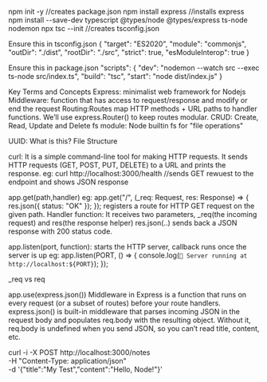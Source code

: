 npm init -y //creates package.json
npm install express //installs express
npm install --save-dev typescript @types/node @types/express ts-node nodemon
npx tsc --init //creates tsconfig.json

Ensure this in tsconfig.json
{
"target": "ES2020",
"module": "commonjs",
"outDir": "./dist",
"rootDir": "./src",
"strict": true,
"esModuleInterop": true
}

Ensure this in package.json
"scripts": {
"dev": "nodemon --watch src --exec ts-node src/index.ts",
"build": "tsc",
"start": "node dist/index.js"
}

Key Terms and Concepts
Express: minimalist web framework for Nodejs
Middleware: function that has access to request/response and modify or end the request
Routing:Routes map HTTP methods + URL paths to handler functions.
We’ll use express.Router() to keep routes modular.
CRUD: Create, Read, Update and Delete
fs module: Node builtin fs for "file operations"

UUID: What is this?
File Structure

curl: It is a simple command-line tool for making HTTP requests. It sends HTTP requests (GET, POST, PUT, DELETE) to a URL and prints the response.
eg: curl http://localhost:3000/health //sends GET rewuest to the endpoint and shows JSON response

app.get(path,handler)
eg:
app.get("/", (\_req: Request, res: Response) => {
res.json({ status: "OK" });
});
registers a route for HTTP GET request on the given path.
Handler function: It receives two parameters, \_req(the incoming request) and res(the response helper)
res.json(..) sends back a JSON response with 200 status code.

app.listen(port, function): starts the HTTP server, callback runs once the server is up
eg:
app.listen(PORT, () => {
console.log(`🚀 Server running at http://localhost:${PORT}`);
});

\_req vs req

app.use(express.json())
Middleware in Express is a function that runs on every request (or a subset of routes) before your route handlers.
express.json() is built-in middleware that parses incoming JSON in the request body and populates req.body with the resulting object. Without it, req.body is undefined when you send JSON, so you can’t read title, content, etc.

curl -i -X POST http://localhost:3000/notes \
 -H "Content-Type: application/json" \
 -d '{"title":"My Test","content":"Hello, Node!"}'

